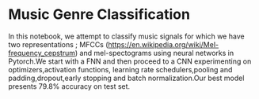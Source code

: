 # Music Genre Classification
 In this notebook, we attempt to classify music signals for which we have two representations ; MFCCs (https://en.wikipedia.org/wiki/Mel-frequency_cepstrum) and mel-spectograms using neural networks in Pytorch.We start with a FNN and then proceed to a CNN experimenting on optimizers,activation functions, learning rate schedulers,pooling and padding,dropout,early stopping and batch normalization.Our best model presents 79.8% accuracy on test set.

